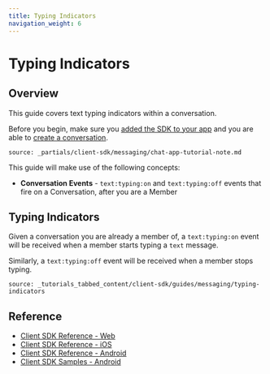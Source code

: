 ```yaml
---
title: Typing Indicators
navigation_weight: 6
---
```


# Typing Indicators


## Overview

This guide covers text typing indicators within a conversation.

Before you begin, make sure you [added the SDK to your app](/client-sdk/setup/add-sdk-to-your-app) and you are able to [create a conversation](/client-sdk/in-app-messaging/guides/simple-conversation).

```partial
source: _partials/client-sdk/messaging/chat-app-tutorial-note.md
```

This guide will make use of the following concepts:

- **Conversation Events** - `text:typing:on` and `text:typing:off` events that fire on a Conversation, after you are a Member


## Typing Indicators

Given a conversation you are already a member of, a `text:typing:on` event will be received when a member starts typing a `text` message. 

Similarly, a `text:typing:off` event will be received when a member stops typing.

```tabbed_content
source: _tutorials_tabbed_content/client-sdk/guides/messaging/typing-indicators
```

## Reference

* [Client SDK Reference - Web](/sdk/client-sdk/javascript)
* [Client SDK Reference - iOS](/sdk/client-sdk/ios)
* [Client SDK Reference - Android](/sdk/client-sdk/android)
* [Client SDK Samples - Android](https://github.com/nexmo-community/client-sdk-android-samples)